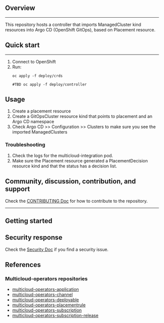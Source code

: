 ## Overview

------

This repository hosts a controller that imports ManagedCluster kind resources into Argo CD (OpenShift GitOps), based on Placement resource. 

## Quick start

------

1. Connect to OpenShift
2. Run:
   ```shell
   oc apply -f deploy/crds
   
   #TBD oc apply -f deploy/controller
   ```

## Usage
1. Create a placement resource
2. Create a GitOpsCluster resource kind that points to placement and an Argo CD namespace
3. Check Argo CD >> Configuration >> Clusters to make sure you see the imported ManagedClusters


### Troubleshooting
1. Check the logs for the multicloud-integration pod.
2. Make sure the Placement resource generated a PlacementDecision resource kind and that the status has a decision list.

## Community, discussion, contribution, and support

Check the [CONTRIBUTING Doc](CONTRIBUTING.md) for how to contribute to the repository.

------

## Getting started

## Security response

Check the [Security Doc](SECURITY.md) if you find a security issue.

## References

### Multicloud-operators repositories

- [multicloud-operators-application](https://github.com/open-cluster-management/multicloud-operators-application)
- [multicloud-operators-channel](https://github.com/open-cluster-management/multicloud-operators-channel)
- [multicloud-operators-deployable](https://github.com/open-cluster-management/multicloud-operators-deployable)
- [multicloud-operators-placementrule](https://github.com/open-cluster-management/multicloud-operators-placementrule)
- [multicloud-operators-subscription](https://github.com/open-cluster-management/multicloud-operators-subscription)
- [multicloud-operators-subscription-release](https://github.com/open-cluster-management/multicloud-operators-subscription-release)